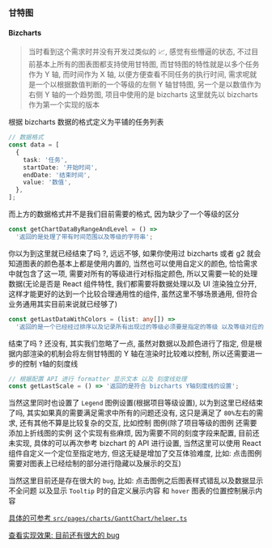 ### 甘特图

#### Bizcharts

> 当时看到这个需求时并没有开发过类似的 📈, 感觉有些懵逼的状态, 不过目前基本上所有的图表图都支持使用甘特图, 而甘特图的特性就是以多个任务作为 Y 轴, 而时间作为 X 轴, 以便方便查看不同任务的执行时间, 需求呢就是一个以根据数值判断的一个等级的左侧 Y 轴甘特图, 另一个是以数值作为右侧 Y 轴的一个趋势图, 项目中使用的是 bizcharts 这里就先以 bizcharts 作为第一个实现的版本

根据 bizcharts 数据的格式定义为平铺的任务列表

```ts
// 数据格式
const data = [
  {
    task: '任务',
    startDate: '开始时间',
    endDate: '结束时间',
    value: '数值',
  },
];
```

而上方的数据格式并不是我们目前需要的格式, 因为缺少了一个等级的区分

```ts
const getChartDataByRangeAndLevel = () =>
  '返回的是处理了带有时间范围以及等级的字符串';
```

你以为到这里就已经结束了吗 ?, 远远不够, 如果你使用过 bizcharts 或者 g2 就会知道图表的颜色基本上都是使用内置的, 当然也可以使用自定义的颜色, 恰恰需求中就包含了这一项, 需要对所有的等级进行对标指定颜色, 所以又需要一轮的处理数据(无论是否是 React 组件特性, 我们都需要将数据处理以及 UI 渲染独立分开, 这样才能更好的达到一个比较合理通用性的组件, 虽然这里不够场景通用, 但符合业务通用其实目前来说就已经够了)

```ts
const getLastDataWithColors = (list: any[]) =>
  '返回的是一个已经经过排序以及记录所有出现过的等级必须要是指定的等级 以及等级对应的颜色的对象';
```

结束了吗 ? 还没有, 其实我们忽略了一点, 虽然对数据以及颜色进行了指定, 但是根据内部渲染的机制会将左侧甘特图的 Y 轴在渲染时比较难以控制, 所以还需要进一步的控制 `Y`轴的刻度线

```ts
// 根据配置 API 进行 formatter 显示文本 以及 刻度线处理
const getLastScale = () => '返回的是符合 bizcharts Y轴刻度线的设置';
```

当然这里同时也设置了 `Legend` 图例设置(根据项目等级设置), 以为到这里已经结束了吗, 其实如果真的需要满足需求中所有的问题还没有, 这只是满足了 `80%`左右的需求, 还有其他不算是比较复杂的交互, 比如控制 图例(除了项目等级的图例 还需要添加上折线图的实例 这个实现有些麻烦, 因为需要不同的刻度字段来配置, 目前还未实现, 具体的可以再次参考 bizchart 的 API 进行设置, 当然这里可以使用 React 组件自定义一个定位至指定地方, 但这无疑是增加了交互体验难度, 比如: 点击图例需要对图表上已经绘制的部分进行隐藏以及展示的交互)

当然这里目前还是存在很大的 `bug`, 比如: 点击图例之后图表样式错乱以及数据显示不全问题 以及显示 `Tooltip` 时的自定义展示内容 和 `hover` 图表的位置控制展示内容

[具体的可参考 `src/pages/charts/GanttChart/helper.ts`](https://github.com/niexiaofei1988/demos/tree/master/umi-demo/src/pages/charts/GanttChart/helper.ts)

[查看实现效果: 目前还有很大的 bug](https://www.yuque.com/docs/share/fd70794e-38e3-41e5-b02a-75e2db046413?#《甘特图》)
